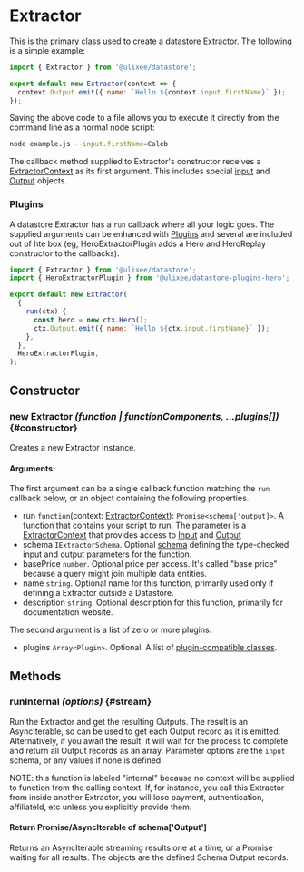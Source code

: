 # Extractor

This is the primary class used to create a datastore Extractor. The following is a simple example:

```js
import { Extractor } from '@ulixee/datastore';

export default new Extractor(context => {
  context.Output.emit({ name: `Hello ${context.input.firstName}` });
});
```

Saving the above code to a file allows you to execute it directly from the command line as a normal node script:

```bash
node example.js --input.firstName=Caleb
```

The callback method supplied to Extractor's constructor receives a [ExtractorContext](./extractor-context.md) as its first argument. This includes special [input](./input.md) and [Output](./output.md) objects.

### Plugins

A datastore Extractor has a `run` callback where all your logic goes. The supplied arguments can be enhanced with [Plugins](../advanced/plugins.md) and several are included out of hte box (eg, HeroExtractorPlugin adds a Hero and HeroReplay constructor to the callbacks).

```js
import { Extractor } from '@ulixee/datastore';
import { HeroExtractorPlugin } from '@ulixee/datastore-plugins-hero';

export default new Extractor(
  {
    run(ctx) {
      const hero = new ctx.Hero();
      ctx.Output.emit({ name: `Hello ${ctx.input.firstName}` });
    },
  },
  HeroExtractorPlugin,
);
```

## Constructor

### new Extractor _(function | functionComponents, ...plugins[])_ {#constructor}

Creates a new Extractor instance.

#### **Arguments**:

The first argument can be a single callback function matching the `run` callback below, or an object containing the following properties.

- run `function`(context: [ExtractorContext](./extractor-context.md)): `Promise<schema['output]>`. A function that contains your script to run. The parameter is a [ExtractorContext](./extractor-context.md) that provides access to [Input](./input.md) and [Output](./output.md)
- schema `IExtractorSchema`. Optional [schema](../advanced/extractor-schemas.md) defining the type-checked input and output parameters for the function.
- basePrice `number`. Optional price per access. It's called "base price" because a query might join multiple data entities.
- name `string`. Optional name for this function, primarily used only if defining a Extractor outside a Datastore.
- description `string`. Optional description for this function, primarily for documentation website.

The second argument is a list of zero or more plugins.

- plugins `Array<Plugin>`. Optional. A list of [plugin-compatible classes](../advanced/plugins).

## Methods

### runInternal _(options)_ {#stream}

Run the Extractor and get the resulting Outputs. The result is an AsyncIterable, so can be used to get each Output record as it is emitted. Alternatively, if you await the result, it will wait for the process to complete and return all Output records as an array. Parameter options are the `input` schema, or any values if none is defined.

NOTE: this function is labeled "internal" because no context will be supplied to function from the calling context. If, for instance, you call this Extractor from inside another Extractor, you will lose payment, authentication, affiliateId, etc unless you explicitly provide them.

#### Return Promise/AsyncIterable of schema['Output'] 
Returns an AsyncIterable streaming results one at a time, or a Promise waiting for all results. The objects are the defined Schema Output records.
